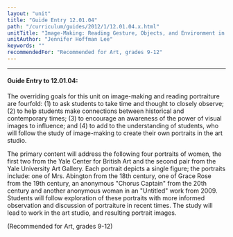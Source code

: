 ```yaml
---
layout: "unit"
title: "Guide Entry 12.01.04"
path: "/curriculum/guides/2012/1/12.01.04.x.html"
unitTitle: "Image-Making: Reading Gesture, Objects, and Environment in Portraiture"
unitAuthor: "Jennifer Hoffman Lee"
keywords: ""
recommendedFor: "Recommended for Art, grades 9-12"
---
```

<body>
<hr/>
 <h4>
  Guide Entry to 12.01.04:
 </h4>
 <p>
  The overriding goals for this unit on image-making and reading portraiture are fourfold: (1) to ask students to take time and thought to closely observe; (2) to help students make connections between historical and contemporary times; (3) to encourage an awareness of the power of visual images to influence; and (4) to add to the understanding of students, who will follow the study of image-making to create their own portraits in the art studio.
 </p>
<p>
  The primary content will address the following four portraits of women, the first two from the Yale Center for British Art and the second pair from the Yale University Art Gallery. Each portrait depicts a single figure; the portraits include: one of Mrs. Abington from the 18th century, one of Grace Rose from the 19th century, an anonymous "Chorus Captain" from the 20th century and another anonymous woman in an "Untitled" work from 2009. Students will follow exploration of these portraits with more informed observation and discussion of portraiture in recent times. The study will lead to work in the art studio, and resulting portrait images.
 </p>
<p>
  (Recommended for Art, grades 9-12)
 </p>


</body>
